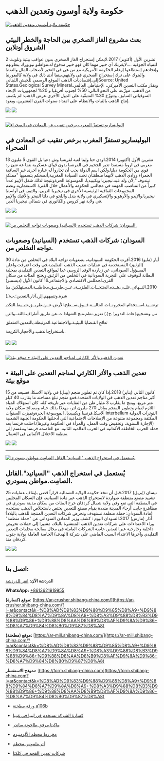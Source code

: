 # حكومة ولاية أوسون وتعدين الذهب

<a href="https://swt.shibang-china.com/?l=ar&img&k=%D8%AD%D9%83%D9%88%D9%85%D8%A9+%D9%88%D9%84%D8%A7%D9%8A%D8%A9+%D8%A3%D9%88%D8%B3%D9%88%D9%86+%D9%88%D8%AA%D8%B9%D8%AF%D9%8A%D9%86+%D8%A7%D9%84%D8%B0%D9%87%D8%A8" target="_blank">![حكومة ولاية أوسون وتعدين الذهب](http://static.shibang-china.com/all-800x300/1365.jpg)</a>

## بعث مشروع الغاز الصخري بين الحاجة والخطر البيئي الشروق أونلاين
2 تشرين الأول (أكتوبر) 2017.لايمكن إستخراج الغاز الصخري بدون عواقب بيئية وتلويث للمياه الجوفية ….لايغرنك أي خبير مهما كان فهو خبير مدفوع له.مواطنو نيويورك بتعاونهم وإتحادهم إستطاعوا إرغام الحكومة الأمريكية مع من هي في التحيز لأصحاب المال والنفط والبنوك على ترك إستخراج الصخري في ولايتهم.بينما أدى ذلك في ولاية كاليفورنيا إلى.إقتصاديات الذهب الموقع الرسمي للجيش اللبنانيSource: United States.Geological Survey Mineral.ويقدّر مكتب التعدين الأميركي، الإحتياطي العالمي من الذهب، موزّعة على النحو التالي: 50% لجنوب أفريقيا و 20% لجمهوريات الإتحاد السوفياتي السابق، وتتوزّع 30% المتبقّية على الدول الأخرى.عرض الذهب: لم يتّصف إنتاج الذهب بالثبات والانتظام على امتداد سنوات القرن العشرين، ويعود.


<a href="https://whatsapp.shibangsoft.com/WhatsApp.php" target="_blank" title="WhatsApp">![](http://static.shibang-china.com/icon/whatsapp.png)</a> <a href="https://swt.shibang-china.com/?l=ar&icon&k=%D8%AD%D9%83%D9%88%D9%85%D8%A9+%D9%88%D9%84%D8%A7%D9%8A%D8%A9+%D8%A3%D9%88%D8%B3%D9%88%D9%86+%D9%88%D8%AA%D8%B9%D8%AF%D9%8A%D9%86+%D8%A7%D9%84%D8%B0%D9%87%D8%A8" target="_blank">![](http://static.shibang-china.com/icon/chat-ar.png)</a>

---

<a href="https://swt.shibang-china.com/?l=ar&img&k=%D8%AD%D9%83%D9%88%D9%85%D8%A9+%D9%88%D9%84%D8%A7%D9%8A%D8%A9+%D8%A3%D9%88%D8%B3%D9%88%D9%86+%D9%88%D8%AA%D8%B9%D8%AF%D9%8A%D9%86+%D8%A7%D9%84%D8%B0%D9%87%D8%A8" target="_blank">![البوليساريو تستفزّ المغرب برخص تنقيب عن المعادن في الصحراء](http://static.shibang-china.com/all-800x300/1222.jpg)</a>

## البوليساريو تستفزّ المغرب برخص تنقيب عن المعادن في الصحراء
13 تشرين الأول (أكتوبر) 2014.اودي حنا ولينا لعبة لفرنسا وش دعيا بل القوي 5 مليون مغربي في اروبا مستعدا تدير الجحيم في الفرنسا بدون قواي عسكرية نتما عة شئ رد قوي من الحكومة ديلنا.ولكن اسم الدولة يجب أن تخاروا له عبارة اخرى غير الساقية الحمراء ووادي الذهب لأنهما منطقتان تحت السيادة المغربية,أنصحكم بتسميها &quot;مملكة تيندوف &quot;,لأن ولد عبد.نيجيريا ويكيبيديا، الموسوعة الحرةونتيجة لذلك شغل الإيبو عدداً كبيراً من المناصب المهمة في مجالس الحكومة والأعمال خلال الفترة الاستعمارية.وتضم المجموعات الثقافية الرئيسية الأخرى في نيجيريا النوبي، والتيف في أواسط نيجيريا.والإيدو والأرهوبو والإتسكيري في ولاية بندل واللجو في دلتا النيجر والأفيك والإيبو في ولاية نهر كروس والكانوري في شمالي نيجيريا الذين.


<a href="https://whatsapp.shibangsoft.com/WhatsApp.php" target="_blank" title="WhatsApp">![](http://static.shibang-china.com/icon/whatsapp.png)</a> <a href="https://swt.shibang-china.com/?l=ar&icon&k=%D8%AD%D9%83%D9%88%D9%85%D8%A9+%D9%88%D9%84%D8%A7%D9%8A%D8%A9+%D8%A3%D9%88%D8%B3%D9%88%D9%86+%D9%88%D8%AA%D8%B9%D8%AF%D9%8A%D9%86+%D8%A7%D9%84%D8%B0%D9%87%D8%A8" target="_blank">![](http://static.shibang-china.com/icon/chat-ar.png)</a>

---

<a href="https://swt.shibang-china.com/?l=ar&img&k=%D8%AD%D9%83%D9%88%D9%85%D8%A9+%D9%88%D9%84%D8%A7%D9%8A%D8%A9+%D8%A3%D9%88%D8%B3%D9%88%D9%86+%D9%88%D8%AA%D8%B9%D8%AF%D9%8A%D9%86+%D8%A7%D9%84%D8%B0%D9%87%D8%A8" target="_blank">![السودان: شركات الذهب تستخدم (السيانيد) وصعوبات تواجه التخلص من.](http://static.shibang-china.com/all-800x300/607.jpg)</a>

## السودان: شركات الذهب تستخدم (السيانيد) وصعوبات تواجه التخلص من.
30 أيار (مايو) 2016.أقرت الحكومة السودانية، بصعوبات تواجه البلاد في التخلص من مادة (الزئبق) المستخدمة في عمليات تنقيب الذهب التقليدية.في وقت اعترفت.واعلن المسؤول السوداني، عن زياردة الوفد الروسي غدا لمواقع التعدين التقليدي بمحلية البطانة للوقوف على التجربة السودانية في التخلص من الزئبق.ويحتج المئات من سكان القرى.ﺍﺠﻤﻟﻠﺲ ﺍﻻﻗﺘﺼﺎﺩﻱ ﻭﺍﻻﺟﺘﻤﺎﻋﻲ16 كانون الأول (ديسمبر) 2010.ﺍﻟﻨــﻬﺎﺋﻲ.ﻋﻠــﻰ.ﻫــﺬﻩ.ﺍﳌﻨﺘﺠــﺎﺕ.ﺍﻟﻔﻠﺰﻳــﺔ،.ﻋــﻦ.ﻃﺮﻳــﻖ.ﳐﺎﻃﺒــﺔ.ﺍﳌﺴﺘﻬﻠﻜﲔ.ﻣﺒﺎﺷﺮﺓ.ﻭﺗﻨﺒﻴﻬﻬﻢ.ﺇﱃ.ﺁﺛﺎﺭ.ﺍﻟﺘﻌﺪﻳﻦ؛.ﺏ(.) ﺗﺮﺷــﻴﺪ.ﺍﺳــﺘﺨﺪﺍﻡ.ﺍﳌﺨﺰﻭﻧــﺎﺕ.ﺍﳊﺎﻟﻴــﺔ.ﻓــﻮﻕ.ﺳــﻄﺢ.ﺍﻷﺭﺽ.ﻋــﻦ.ﻃﺮﻳــﻖ.ﺗﺜﺒــﻴﻂ.ﺍﻟﺘﻜﺪﻳﺲ.ﻭﺗﺸﺠﻴﻊ.ﺇﻋﺎﺩﺓ.ﺍﻟﺘﺪﻭﻳﺮ؛.ﺝ(.) ﺗﻌﺰﻳﺰ.ﻧﻈﻢ.ﻣﻨﺢ.ﺍﻟﺸﻬﺎﺩﺍ.ﺕ.ﻋﻦ.ﻃﺮﻳﻖ.ﺃﻃﺮﺍﻑ.ﺛﺎﻟﺜﺔ،.ﻭﺍﻟﱵ ﺗﻌﺎﰿ ﺍﻟﻘـﻀﺎﻳﺎ.ﺍﻟﺒﻴﺌﻴـﺔ.ﻭﺍﻻﺟﺘﻤﺎﻋﻴﺔ.ﺍﳌﺮﺗﺒﻄﺔ.ﺑﺎﻟﺘﻌﺪﻳﻦ.ﺍﳌﺘﻌﻠﻖ ﺑﺎﺳﺘﺨﺮﺍﺝ.ﺍﻟﺬﻫﺐ.ﻭﺍﻷﺣﺠﺎﺭ.ﺍﻟﻜﺮﳝﺔ.


<a href="https://whatsapp.shibangsoft.com/WhatsApp.php" target="_blank" title="WhatsApp">![](http://static.shibang-china.com/icon/whatsapp.png)</a> <a href="https://swt.shibang-china.com/?l=ar&icon&k=%D8%AD%D9%83%D9%88%D9%85%D8%A9+%D9%88%D9%84%D8%A7%D9%8A%D8%A9+%D8%A3%D9%88%D8%B3%D9%88%D9%86+%D9%88%D8%AA%D8%B9%D8%AF%D9%8A%D9%86+%D8%A7%D9%84%D8%B0%D9%87%D8%A8" target="_blank">![](http://static.shibang-china.com/icon/chat-ar.png)</a>

---

<a href="https://swt.shibang-china.com/?l=ar&img&k=%D8%AD%D9%83%D9%88%D9%85%D8%A9+%D9%88%D9%84%D8%A7%D9%8A%D8%A9+%D8%A3%D9%88%D8%B3%D9%88%D9%86+%D9%88%D8%AA%D8%B9%D8%AF%D9%8A%D9%86+%D8%A7%D9%84%D8%B0%D9%87%D8%A8" target="_blank">![تعدين الذهب والأثر الكارثي لمناجم التعدين على البيئة • موقع بيئة](http://static.shibang-china.com/all-800x300/487.jpg)</a>

## تعدين الذهب والأثر الكارثي لمناجم التعدين على البيئة • موقع بيئة
15 كانون الثاني (يناير) 2018.إذا كان تم تطوير منجم (بيبل) في ولاية آلاسكا، فسيعد من أكبر مناجم تعدين الذهب في الولايات المتحدة.فمع منجم تبلغ مساحته ما يقارب 40 كيلو متر مربع، وينتج ما يقارب 3 مليار طن من النفايات عبر تاريخه كله، كان استهلاك المياه اللازم لقيام وتطوير المنجم يعادل 270 مليون لتر، مهددًا بذلك حياة ومصالح سكان ولاية آلاسكا.فرنسا ويكيبيديا، الموسوعة الحرةوتميزت السنوات interbellum التوترات الدولية المكثفة ومجموعة متنوعة من الإصلاحات الاجتماعية التي أدخلتها الحكومة الجبهة الشعبية (الإجازة السنوية، وتخفيض وقت العمل، والمرأة في الحكومة وغيرها).احتلت فرنسا بعد حملة الحرب الخاطفة الألمانية في الحرب العالمية الثانية، مع العاصمة فرنسا وتنقسم إلى منطقة الاحتلال الألماني في الشمال.


<a href="https://whatsapp.shibangsoft.com/WhatsApp.php" target="_blank" title="WhatsApp">![](http://static.shibang-china.com/icon/whatsapp.png)</a> <a href="https://swt.shibang-china.com/?l=ar&icon&k=%D8%AD%D9%83%D9%88%D9%85%D8%A9+%D9%88%D9%84%D8%A7%D9%8A%D8%A9+%D8%A3%D9%88%D8%B3%D9%88%D9%86+%D9%88%D8%AA%D8%B9%D8%AF%D9%8A%D9%86+%D8%A7%D9%84%D8%B0%D9%87%D8%A8" target="_blank">![](http://static.shibang-china.com/icon/chat-ar.png)</a>

---

<a href="https://swt.shibang-china.com/?l=ar&img&k=%D8%AD%D9%83%D9%88%D9%85%D8%A9+%D9%88%D9%84%D8%A7%D9%8A%D8%A9+%D8%A3%D9%88%D8%B3%D9%88%D9%86+%D9%88%D8%AA%D8%B9%D8%AF%D9%8A%D9%86+%D8%A7%D9%84%D8%B0%D9%87%D8%A8" target="_blank">![يُستعمل في استخراج الذهب &quot;السيانيد&quot;.القاتل الصامِت.مواطن بسودري.](http://static.shibang-china.com/all-800x300/697.jpg)</a>

## يُستعمل في استخراج الذهب &quot;السيانيد&quot;.القاتل الصامِت.مواطن بسودري.
25 نيسان (إبريل) 2017.قبل أن تتخذ حكومة الولاية الشمالية قراراً قضى بإيقاف عمليات تشييد مصنع بمنطقة صواردة لاستخراج الذهب عبر مادة السيانيد، فإن السكان المحليين في المنطقة التي تقع.وفي ولاية شمال كردفان خرج المئات من سكان مدينة سودري في مظاهرةٍ جابت أرجاء المدينة منددة بقيام مصنع للتعدين يختص باستخلاص الذهب يستخدم (مادة.السودان: حملة منظمة تستهدف وتحرض شركات التعدين المنتجة للذهب بالبلاد1 آذار (مارس) 2017.السودان اليوم : كشف وزير المعادن السوداني عن &quot;حملة منظمة&quot; وراء الاعتداءات على شركات تعدين الذهب المنتشرة بالبلاد، مشيرا إلى حملات تحريض داخلية وخارجية عبر.التعدين خاصة الشركات العاملة في مجال معالجة مخلفات التعدين التقليدي وآخرها الاعتداء السبت الماضي على شركة (الهدف) الخاصة العاملة بولاية جنوب كردفان منذ.


<a href="https://whatsapp.shibangsoft.com/WhatsApp.php" target="_blank" title="WhatsApp">![](http://static.shibang-china.com/icon/whatsapp.png)</a> <a href="https://swt.shibang-china.com/?l=ar&icon&k=%D8%AD%D9%83%D9%88%D9%85%D8%A9+%D9%88%D9%84%D8%A7%D9%8A%D8%A9+%D8%A3%D9%88%D8%B3%D9%88%D9%86+%D9%88%D8%AA%D8%B9%D8%AF%D9%8A%D9%86+%D8%A7%D9%84%D8%B0%D9%87%D8%A8" target="_blank">![](http://static.shibang-china.com/icon/chat-ar.png)</a>

---
## اتصل بنا:

**الدردشة الآن:** [انقر للدردشة](https://swt.shibang-china.com?l=ar&contact&k=%D8%AD%D9%83%D9%88%D9%85%D8%A9+%D9%88%D9%84%D8%A7%D9%8A%D8%A9+%D8%A3%D9%88%D8%B3%D9%88%D9%86+%D9%88%D8%AA%D8%B9%D8%AF%D9%8A%D9%86+%D8%A7%D9%84%D8%B0%D9%87%D8%A8)

**WhatsApp:**  [+8613621919955](https://whatsapp.shibangsoft.com/WhatsApp.php)

**موقع (كسارة):** [https://ar-crusher.shibang-china.com/](https://ar-crusher.shibang-china.com/?l=ar&contact&k=%D8%AD%D9%83%D9%88%D9%85%D8%A9+%D9%88%D9%84%D8%A7%D9%8A%D8%A9+%D8%A3%D9%88%D8%B3%D9%88%D9%86+%D9%88%D8%AA%D8%B9%D8%AF%D9%8A%D9%86+%D8%A7%D9%84%D8%B0%D9%87%D8%A8)

**موقع (مطحنة):** [https://ar-mill.shibang-china.com/](https://ar-mill.shibang-china.com/?l=ar&contact&k=%D8%AD%D9%83%D9%88%D9%85%D8%A9+%D9%88%D9%84%D8%A7%D9%8A%D8%A9+%D8%A3%D9%88%D8%B3%D9%88%D9%86+%D9%88%D8%AA%D8%B9%D8%AF%D9%8A%D9%86+%D8%A7%D9%84%D8%B0%D9%87%D8%A8)

**نموذج الاستفسار:** [https://form.shibang-china.com](https://form.shibang-china.com?l=ar&contact&k=%D8%AD%D9%83%D9%88%D9%85%D8%A9+%D9%88%D9%84%D8%A7%D9%8A%D8%A9+%D8%A3%D9%88%D8%B3%D9%88%D9%86+%D9%88%D8%AA%D8%B9%D8%AF%D9%8A%D9%86+%D8%A7%D9%84%D8%B0%D9%87%D8%A8)

* [ورقة مطحنة a106b](../27/%D9%88%D8%B1%D9%82%D8%A9%20%D9%85%D8%B7%D8%AD%D9%86%D8%A9%20a106b.md)

* [كسارة الشركة تستخدم في ليبيا في غينيا](../27/%D9%83%D8%B3%D8%A7%D8%B1%D8%A9%20%D8%A7%D9%84%D8%B4%D8%B1%D9%83%D8%A9%20%D8%AA%D8%B3%D8%AA%D8%AE%D8%AF%D9%85%20%D9%81%D9%8A%20%D9%84%D9%8A%D8%A8%D9%8A%D8%A7%20%D9%81%D9%8A%20%D8%BA%D9%8A%D9%86%D9%8A%D8%A7.md)

* [ماكيتا مرفق طاحونة ساندر](../26/%D9%85%D8%A7%D9%83%D9%8A%D8%AA%D8%A7%20%D9%85%D8%B1%D9%81%D9%82%20%D8%B7%D8%A7%D8%AD%D9%88%D9%86%D8%A9%20%D8%B3%D8%A7%D9%86%D8%AF%D8%B1.md)

* [مخروط محطم الألومنيوم](../26/%D9%85%D8%AE%D8%B1%D9%88%D8%B7%20%D9%85%D8%AD%D8%B7%D9%85%20%D8%A7%D9%84%D8%A3%D9%84%D9%88%D9%85%D9%86%D9%8A%D9%88%D9%85.md)

* [أثر ملموس محطم](../26/%D8%A3%D8%AB%D8%B1%20%D9%85%D9%84%D9%85%D9%88%D8%B3%20%D9%85%D8%AD%D8%B7%D9%85.md)

* [شركات تعدين الفحم في كلكتا](../27/%D8%B4%D8%B1%D9%83%D8%A7%D8%AA%20%D8%AA%D8%B9%D8%AF%D9%8A%D9%86%20%D8%A7%D9%84%D9%81%D8%AD%D9%85%20%D9%81%D9%8A%20%D9%83%D9%84%D9%83%D8%AA%D8%A7.md)